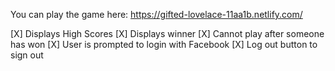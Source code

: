 You can play the game here: https://gifted-lovelace-11aa1b.netlify.com/

[X] Displays High Scores
[X] Displays winner
[X] Cannot play after someone has won
[X] User is prompted to login with Facebook 
[X] Log out button to sign out 

